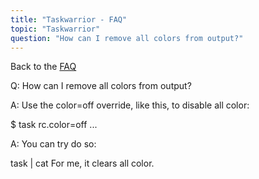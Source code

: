 ```yaml
---
title: "Taskwarrior - FAQ"
topic: "Taskwarrior"
question: "How can I remove all colors from output?"
---
```


Back to the [FAQ](/support/faq)

Q: How can I remove all colors from output?

A: Use the color=off override, like this, to disable all color:

$ task rc.color=off ...

A: You can try do so:

task | cat
For me, it clears all color.

